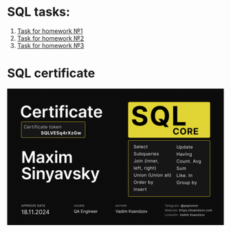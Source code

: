 # SQL tasks:
1. [Task for homework №1](https://docs.google.com/document/d/1ZEh52eEf_Swym8CeUnsP3POk67wIuQLdaCAyIBD-PRM/edit?usp=share_link)
2. [Task for homework №2](https://docs.google.com/document/d/1OfTPOy1gyYgG-2AFcA-y5JwM4u62VjNzfgMgazx6tqk/edit?usp=share_link)
3. [Task for homework №3](https://docs.google.com/document/d/1Q1LpmbiDcDcX53tZosKyHS3DzrKc6ZcLRZR4ZOONQKQ/edit?usp=share_link)
# SQL certificate
![sql certificate](https://github.com/MaximSinyavsky/MaximSinyavsky/blob/main/assets/certificates/vadim-ksendzov-course-certificate-maxim-sinyavsky-sql.png)
